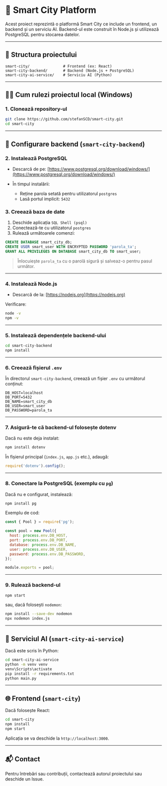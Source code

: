 # 🌆 Smart City Platform

Acest proiect reprezintă o platformă Smart City ce include un frontend, un backend și un serviciu AI. Backend-ul este construit în Node.js și utilizează PostgreSQL pentru stocarea datelor.

---

## 📁 Structura proiectului

```
smart-city/               # Frontend (ex: React)
smart-city-backend/       # Backend (Node.js + PostgreSQL)
smart-city-ai-service/    # Serviciu AI (Python)
```

---

## 🧑‍💻 Cum rulezi proiectul local (Windows)

### 1. Clonează repository-ul

```bash
git clone https://github.com/stefanSCD/smart-city.git
cd smart-city
```

---

## 🔧 Configurare backend (`smart-city-backend`)

### 2. Instalează PostgreSQL

* Descarcă de pe: [https://www.postgresql.org/download/windows/](https://www.postgresql.org/download/windows/)
* În timpul instalării:

  * Reține parola setată pentru utilizatorul `postgres`
  * Lasă portul implicit: `5432`

### 3. Creează baza de date

1. Deschide aplicația `SQL Shell (psql)`
2. Conectează-te cu utilizatorul `postgres`
3. Rulează următoarele comenzi:

```sql
CREATE DATABASE smart_city_db;
CREATE USER smart_user WITH ENCRYPTED PASSWORD 'parola_ta';
GRANT ALL PRIVILEGES ON DATABASE smart_city_db TO smart_user;
```

> Înlocuiește `parola_ta` cu o parolă sigură și salveaz-o pentru pasul următor.

---

### 4. Instalează Node.js

* Descarcă de la: [https://nodejs.org](https://nodejs.org)

Verificare:

```bash
node -v
npm -v
```

---

### 5. Instalează dependențele backend-ului

```bash
cd smart-city-backend
npm install
```

---

### 6. Creează fișierul `.env`

În directorul `smart-city-backend`, creează un fișier `.env` cu următorul conținut:

```
DB_HOST=localhost
DB_PORT=5432
DB_NAME=smart_city_db
DB_USER=smart_user
DB_PASSWORD=parola_ta
```

---

### 7. Asigură-te că backend-ul folosește dotenv

Dacă nu este deja instalat:

```bash
npm install dotenv
```

În fișierul principal (`index.js`, `app.js` etc.), adaugă:

```js
require('dotenv').config();
```

---

### 8. Conectare la PostgreSQL (exemplu cu `pg`)

Dacă nu e configurat, instalează:

```bash
npm install pg
```

Exemplu de cod:

```js
const { Pool } = require('pg');

const pool = new Pool({
  host: process.env.DB_HOST,
  port: process.env.DB_PORT,
  database: process.env.DB_NAME,
  user: process.env.DB_USER,
  password: process.env.DB_PASSWORD,
});

module.exports = pool;
```

---

### 9. Rulează backend-ul

```bash
npm start
```

sau, dacă folosești `nodemon`:

```bash
npm install --save-dev nodemon
npx nodemon index.js
```

---

## 🧠 Serviciul AI (`smart-city-ai-service`)

Dacă este scris în Python:

```bash
cd smart-city-ai-service
python -m venv venv
venv\Scripts\activate
pip install -r requirements.txt
python main.py
```

---

## 🌐 Frontend (`smart-city`)

Dacă folosește React:

```bash
cd smart-city
npm install
npm start
```

Aplicația se va deschide la `http://localhost:3000`.

---

## 📬 Contact

Pentru întrebări sau contribuții, contactează autorul proiectului sau deschide un Issue.
